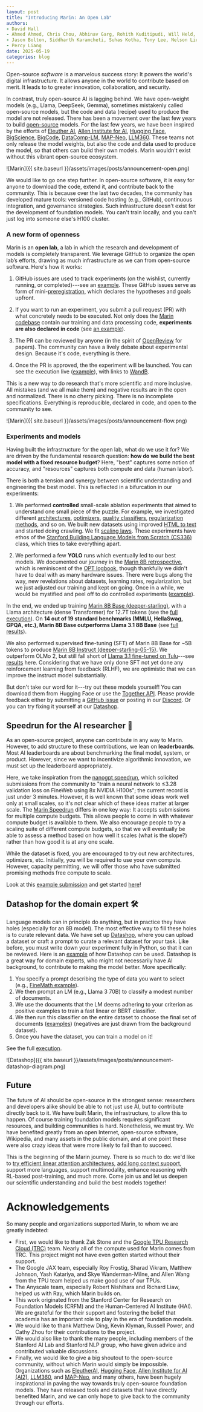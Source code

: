 ```yaml
---
layout: post
title: "Introducing Marin: An Open Lab"
authors:
- David Hall
- Ahmed Ahmed, Chris Chou, Abhinav Garg, Rohith Kuditipudi, Will Held, Nikil Ravi, Herumb Shandilya, Jason Wang 
- Jason Bolton, Siddharth Karamcheti, Suhas Kotha, Tony Lee, Nelson Liu, Joel Niklaus, Ashwin Ramaswami, Kamyar Salahi, Kaiyue Wen, Chi Heem Wong, Sherry Yang, Ivan Zhou
- Percy Liang
date: 2025-05-19
categories: blog
---
```


Open-source *software* is a marvelous success story:
It powers the world's digital infrastructure.
It allows anyone in the world to contribute based on merit.
It leads to to greater innovation, collaboration, and security.

In contrast, truly open-source AI is lagging behind.
We have open-weight models (e.g., Llama, DeepSeek, Gemma), sometimes mistakenly called open-source models,
but the code and data (recipe) used to produce the model are not released.
There has been a movement over the last few years to build [open-source](https://opensource.org/ai/open-source-ai-definition) models.
For the last few years, we have been inspired by the efforts of
[Eleuther AI](https://www.eleuther.ai/),
[Allen Institute for AI](https://allenai.org/),
[Hugging Face](https://huggingface.co/),
[BigScience](https://bigscience.huggingface.co/),
[BigCode](https://www.bigcode-project.org/),
[DataComp-LM](https://www.datacomp.ai/dclm/),
[MAP-Neo](https://map-neo.github.io/),
[LLM360](https://www.llm360.ai/).
These teams not only release the model weights,
but also the code and data used to produce the model,
so that others can build their own models.
Marin wouldn't exist without this vibrant open-source ecosystem.

![Marin]({{ site.baseurl }}/assets/images/posts/announcement-open.png)

We would like to go one step further.  In open-source software, it is easy for
anyone to download the code, extend it, and contribute back to the community.
This is because over the last two decades, the community has developed mature
tools: versioned code hosting (e.g., GitHub), continuous integration, and
governance strategies.  Such infrastructure doesn't exist for the development of
foundation models.  You can't train locally, and you can't just log into someone
else's H100 cluster.

### A new form of openness

Marin is an **open lab**, a lab in which the research and development of models
is completely transparent.  We leverage GitHub to organize the open lab’s
efforts, drawing as much infrastructure as we can from open-source software.
Here's how it works:

1. GitHub issues are used to track experiments (on the wishlist, currently running, or completed)---see an [example](https://github.com/marin-community/marin/issues/1183).
These GitHub issues serve as form of mini-[preregistration](https://en.wikipedia.org/wiki/Preregistration_(science)),
which declares the hypotheses and goals upfront.

2. If you want to run an experiment, you submit a pull request (PR) with what concretely needs to be executed.
Not only does the [Marin codebase](https://github.com/marin-community/marin/)
contain our training and data processing code, **experiments are also declared
in code** (see [an
example](https://github.com/marin-community/marin/blob/main/experiments/exp1183_olmoe.py)).

3. The PR can be reviewed by anyone (in the spirit of
[OpenReview](https://openreview.net/) for papers).
The community can have a lively debate about experimental design.
Because it's code, everything is there.

4. Once the PR is approved, the the experiment will be launched.
 You can see the execution live
([example](https://marin.community/data-browser/experiment/?path=gs%3A%2F%2Fmarin-us-west4%2Fexperiments%2Fexp1183_olmoe-f9d291.json)),
with links to [WandB](https://wandb.ai/marin-community/marin/reports/MoE-vs-Dense-1b--VmlldzoxMjgzMzI4OQ).

This is a new way to do research that's more scientific and more inclusive.
All mistakes (and we all make them) and negative results are in the open and normalized.
There is no cherry picking.
There is no incomplete specifications.
Everything is reproducible, declared in code, and open to the community to see.

![Marin]({{ site.baseurl }}/assets/images/posts/announcement-flow.png)

### Experiments and models

Having built the infrastructure for the open lab, what do we use it for?  We are
driven by the fundamental research question: **how do we build the best model
with a fixed resource budget**?  Here, "best" captures some notion of accuracy,
and "resources" captures both compute and data (human labor).

There is both a tension and synergy between scientific understanding and
engineering the best model.  This is reflected in a bifurcation in our
experiments:

1. We performed **controlled** small-scale ablation experiments that aimed to
understand one small piece of the puzzle.  For example, we investigated
different [architectures](https://github.com/marin-community/marin/issues/1183),
[optimizers](https://github.com/marin-community/marin/issues/1290), [quality
classifiers](https://github.com/marin-community/marin/issues/1290),
[regularization methods](https://github.com/marin-community/marin/issues/935),
and so on.  We built new datasets using improved [HTML to
text](https://marin.readthedocs.io/en/latest/reports/markdownified-datasets/)
and started doing crawling.  We fit [scaling laws](https://github.com/marin-community/marin/issues/780).
These experiments have ethos of the [Stanford Building Language Models from Scratch (CS336)](cs336.stanford.edu) class,
which tries to take everything apart.

2. We performed a few **YOLO** runs which eventually led to our best models.  We
documented our journey in the [Marin 8B
retrospective](https://marin.readthedocs.io/en/latest/reports/marin-8b-retro/),
which is reminiscent of the [OPT
logbook](https://github.com/facebookresearch/metaseq/blob/main/projects/OPT/chronicles/OPT175B_Logbook.pdf),
though thankfully we didn't have to deal with as many hardware issues.  There
were bugs along the way, new revelations about datasets, learning rates,
regularization, but we just adjusted our training and kept on going.  Once in a
while, we would be mystified and peel off to do controlled experiments
([example](https://github.com/marin-community/marin/issues/950)).

In the end, we ended up training [Marin 8B Base (deeper-starling)](https://huggingface.co/marin-community/marin-8b-base/tree/deeper-starling),
with a Llama architecture (dense Transformer) for 12.7T tokens (see the [full execution](https://marin.community/data-browser/experiment/?path=gs%3A//marin-us-central2/experiments/exp600_tootsie-4699e2.json)).
On **14 out of 19 standard benchmarks (MMLU, HellaSwag, GPQA, etc.), Marin 8B Base outperforms Llama 3.1 8B Base** (see [full results](https://marin.readthedocs.io/en/latest/reports/marin-8b-retro/#base-model-results)).

We also performed supervised fine-tuning (SFT) of Marin 8B Base for ~5B tokens to produce [Marin 8B Instruct (deeper-starling-05-15)](https://huggingface.co/marin-community/marin-8b-instruct/tree/deeper-starling-05-15).
We outperform OLMo 2, but still fall short of [Llama 3.1 fine-tuned on Tulu](https://arxiv.org/abs/2411.15124)---see [results](https://marin.readthedocs.io/en/latest/reports/marin-8b-retro/#sft-evals) here.
Considering that we have only done SFT not yet done any reinforcement learning from feedback (RLHF),
we are optimistic that we can improve the instruct model substantially.

But don't take our word for it---try out these models yourself!
You can download them from Hugging Face or use the [Together API](https://www.together.ai/models/marin-8b-instruct).
Please provide feedback either by submitting a [GitHub issue](https://github.com/marin-community/marin/issues/new/choose) or posting in our [Discord](https://discord.gg/J9CTk7pqcM).
Or you can try fixing it yourself at our [Datashop](https://marin.readthedocs.io/en/latest/tutorials/datashop/).

## Speedrun for the AI researcher 🏃

As an open-source project, anyone can contribute in any way to Marin.
However, to add structure to these contributions, we lean on **leaderboards**.
Most AI leaderboards are about benchmarking the final model, system, or product.
However, since we want to incentivize algorithmic innovation,
we must set up the leaderboard appropriately.

Here, we take inspiration from the [nanogpt speedrun](https://github.com/KellerJordan/modded-nanogpt?tab=readme-ov-file#world-record-history),
which solicited submissions from the community to "train a neural network to ≤3.28 validation loss on FineWeb using 8x NVIDIA H100s";
the current record is just under 3 minutes.
However, it is well known that some ideas work well only at small scales, so it's not clear which of these ideas matter at larger scale.
The [Marin Speedrun](https://marin.community/speedrun/) differs in one key way: It accepts submissions for multiple compute budgets.
This allows people to come in with whatever compute budget is available to them.
We also encourage people to try a scaling suite of different compute budgets,
so that we will eventually be able to assess a method based on how well it scales (what is the slope?)
rather than how good it is at any one scale.

While the dataset is fixed, you are encouraged to try out new architectures, optimizers, etc.
Initially, you will be required to use your own compute.
However, capacity permitting, we will offer those who have submitted promising methods free compute to scale.

Look at this [example submission](https://github.com/marin-community/marin/blob/main/experiments/speedrun/llama_75m_fineweb_edu_adamax/llama_75m_fineweb_edu_adamax.py)
and get started [here](https://marin.readthedocs.io/en/latest/tutorials/submitting-speedrun/)!

## Datashop for the domain expert 🛠️

Language models can in principle do anything, but in practice they have holes (especially for an 8B model).
The most effective way to fill these holes is to curate relevant data.
We have set up [Datashop](https://marin.readthedocs.io/en/latest/tutorials/datashop/),
where you can upload a dataset or craft a prompt to curate a relevant dataset for your task.
Like before, you must write down your experiment fully in Python,
so that it can be reviewed.
Here is an [example](https://github.com/marin-community/marin/issues/963) of how Datashop can be used.
Datashop is a great way for domain experts, who might not necessarily have AI background,
to contribute to making the model better.
More specifically:
1. You specify a prompt describing the type of data you want to select (e.g., [FineMath example](https://github.com/marin-community/marin/blob/91b86a710664bed75c61e109c740852c4dcf60ad/experiments/exp963_cascade_finemath.py#L13)).
2. We then prompt an LM (e.g., Llama 3 70B) to classify a modest number of documents.
3. We use the documents that the LM deems adhering to your criterion as positive examples to train a fast linear or BERT classifier.
4. We then run this classifier on the entire dataset to choose the final set of documents ([examples](https://marin.community/data-browser/view/?paths=%5B%22gs%3A%2F%2Fmarin-us-east1%2Fdocuments%2Fquality_filtering%2Fdatashop%2Fdatashop-dclm-pretraining-subset-finemath-cascade-phase-2-f42d44%2Flocal-shard_0_of_10%2Fshard_00000000_processed.jsonl.zst%22%5D)) (negatives are just drawn from the background dataset).
5. Once you have the dataset, you can train a model on it!

See the full [execution](https://marin.community/data-browser/experiment?path=gs%3A%2F%2Fmarin-us-east1%2Fexperiments%2Fexp963_cascade_finemath-fa55e6.json).

![Datashop]({{ site.baseurl }}/assets/images/posts/announcement-datashop-diagram.png)

## Future

The future of AI should be open-source in the strongest sense: researchers and developers alike
should be able to not just use AI, but to contribute directly back to it.
We have built Marin, the infrastructure, to allow this to happen.
Of course training foundation models requires significant resources,
and building communities is hard.
Nonetheless, we must try.
We have benefited greatly from an open Internet,
open-source software, Wikipedia, and many assets in the public domain,
and at one point these were also crazy ideas that were more likely to fail than to succeed.

This is the beginning of the Marin journey.
There is so much to do: we'd like to
[try efficient linear attention architectures](https://github.com/marin-community/marin/issues/1313),
[add long context support](https://github.com/marin-community/marin/issues/1314),
support more languages, support multimodality, enhance reasoning with RL-based post-training, and much more.
Come join us and let us deepen our scientific understanding and build the best models together!

# Acknowledgements

So many people and organizations supported Marin, to whom we are greatly indebted:
- First, we would like to thank Zak Stone and the [Google TPU Research Cloud (TRC)](https://sites.research.google/trc/) team.  Nearly all of the compute used for Marin comes from TRC.  This project might not have even gotten started without their support.
- The Google JAX team, especially Roy Frostig, Sharad Vikram, Matthew Johnson, Yash Katariya, and Skye Wanderman-Milne, and Allen Wang from the TPU team helped us make good use of our TPUs.
- The Anyscale team, especially Robert Nishihara and Richard Liaw, helped us with Ray, which Marin builds on.
- This work originated from the Stanford Center for Research on Foundation Models (CRFM) and the Human-Centered AI Institute (HAI). We are grateful for the their support and fostering the belief that academia has an important role to play in the era of foundation models.
- We would like to thank Matthew Ding, Kevin Klyman, Russell Power, and Cathy Zhou for their contributions to the project.
- We would also like to thank the many people, including members of the Stanford AI Lab and Stanford NLP group, who have given advice and contributed valuable discussions.
- Finally, we would like to give a big shoutout to the open-source community, without which Marin would simply be impossible.  Organizations such as [EleutherAI](https://www.eleuther.ai/), [Hugging Face](https://huggingface.co), [Allen Institute for AI (AI2)](https://allenai.org/), [LLM360](https://www.llm360.ai/), and [MAP-Neo](https://map-neo.github.io/), and many others, have been hugely inspirational in paving the way towards truly open-source foundation models.  They have released tools and datasets that have directly benefited Marin, and we can only hope to give back to the community through our efforts.